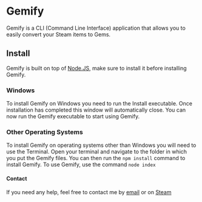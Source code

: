 # Gemify
Gemify is a CLI (Command Line Interface) application that allows you to easily convert your Steam items to Gems.

## Install
Gemify is built on top of [Node.JS](https://nodejs.org/), make sure to install it before installing Gemify.

### Windows
To install Gemify on Windows you need to run the Install executable. Once installation has completed this window will automatically close. You can now run the Gemify executable to start using Gemify.

### Other Operating Systems
To install Gemify on operating systems other than Windows you will need to use the Terminal. Open your terminal and navigate to the folder in which you put the Gemify files. You can then run the `npm install` command to install Gemify. To use Gemify, use the command `node index`

#### Contact
If you need any help, feel free to contact me by [email](mailto:timvandamcs@gmail.com) or on [Steam](https://steamcommunity.com/profiles/76561198340449674)
